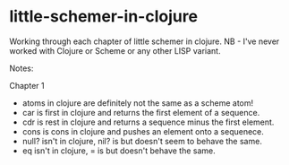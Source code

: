 little-schemer-in-clojure
=========================

Working through each chapter of little schemer in clojure.  NB - I've never worked with Clojure or Scheme or any other LISP variant.

Notes:

Chapter 1
- atoms in clojure are definitely not the same as a scheme atom!
- car is first in clojure and returns the first element of a sequence.
- cdr is rest in clojure and returns a sequence minus the first element.
- cons is cons in clojure and pushes an element onto a sequenece.
- null? isn't in clojure, nil? is but doesn't seem to behave the same.
- eq isn't in clojure, = is but doesn't behave the same.



